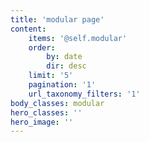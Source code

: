 ```yaml
---
title: 'modular page'
content:
    items: '@self.modular'
    order:
        by: date
        dir: desc
    limit: '5'
    pagination: '1'
    url_taxonomy_filters: '1'
body_classes: modular
hero_classes: ''
hero_image: ''
---
```


